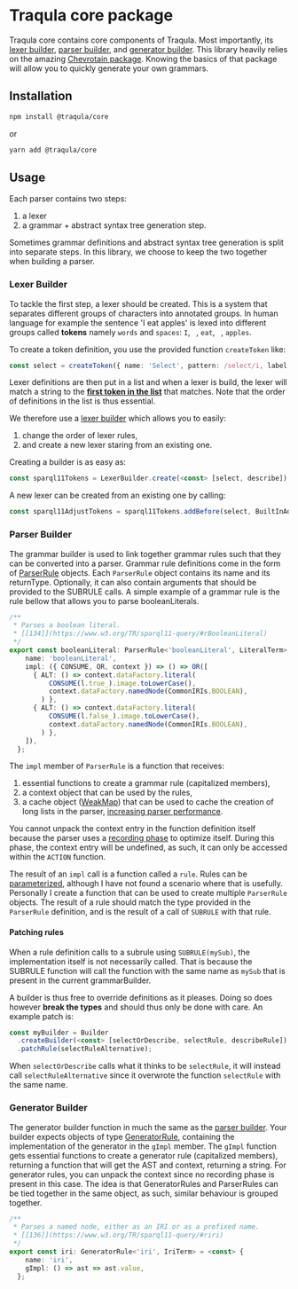 # Traqula core package

Traqula core contains core components of Traqula.
Most importantly, its [lexer builder](./lib/lexer-builder/LexerBuilder.ts), [parser builder](./lib/parser-builder/parserBuilder.ts), and [generator builder](./lib/generator-builder/generatorBuilder.ts).
This library heavily relies on the amazing [Chevrotain package](https://chevrotain.io/docs/).
Knowing the basics of that package will allow you to quickly generate your own grammars.

## Installation

```bash
npm install @traqula/core
```

or

```bash
yarn add @traqula/core
```

## Usage

Each parser contains two steps:
1. a lexer
2. a grammar + abstract syntax tree generation step.

Sometimes grammar definitions and abstract syntax tree generation is split into separate steps.
In this library, we choose to keep the two together when building a parser.

### Lexer Builder

To tackle the first step, a lexer should be created.
This is a system that separates different groups of characters into annotated groups.
In human language for example the sentence 'I eat apples' is lexed into different groups called **tokens** namely `words` and `spaces`:
`I`, ` `, `eat`, ` `, `apples`.

To create a token definition, you use the provided function `createToken` like:
```typescript
const select = createToken({ name: 'Select', pattern: /select/i, label: 'SELECT' });
```

Lexer definitions are then put in a list and when a lexer is build, the lexer will match a string to the [**first token in the list**](https://chevrotain.io/docs/tutorial/step1_lexing.html#creating-the-lexer) that matches.
Note that the order of definitions in the list is thus essential.

We therefore use a [lexer builder](./lib/lexer-builder/LexerBuilder.ts) which allows you to easily:
1. change the order of lexer rules,
2. and create a new lexer staring from an existing one.

Creating a builder is as easy as:

```typescript
const sparql11Tokens = LexerBuilder.create(<const> [select, describe]);
```

A new lexer can be created from an existing one by calling:
```typescript
const sparql11AdjustTokens = sparql11Tokens.addBefore(select, BuiltInAdjust);
```

### Parser Builder

The grammar builder is used to link together grammar rules such that they can be converted into a parser.
Grammar rule definitions come in the form of [ParserRule](./lib/parser-builder/ruleDefTypes.ts) objects.
Each `ParserRule` object contains its name and its returnType.
Optionally, it can also contain arguments that should be provided to the SUBRULE calls.
A simple example of a grammar rule is the rule bellow that allows you to parse booleanLiterals.

```typescript
/**
 * Parses a boolean literal.
 * [[134]](https://www.w3.org/TR/sparql11-query/#rBooleanLiteral)
 */
export const booleanLiteral: ParserRule<'booleanLiteral', LiteralTerm> = <const> {
    name: 'booleanLiteral',
    impl: ({ CONSUME, OR, context }) => () => OR([
      { ALT: () => context.dataFactory.literal(
          CONSUME(l.true_).image.toLowerCase(),
          context.dataFactory.namedNode(CommonIRIs.BOOLEAN),
        ) },
      { ALT: () => context.dataFactory.literal(
          CONSUME(l.false_).image.toLowerCase(),
          context.dataFactory.namedNode(CommonIRIs.BOOLEAN),
        ) },
    ]),
  };
```

The `impl` member of `ParserRule` is a function that receives:
1. essential functions to create a grammar rule (capitalized members),
2. a context object that can be used by the rules,
3. a cache object ([WeakMap](https://developer.mozilla.org/en-US/docs/Web/JavaScript/Reference/Global_Objects/WeakMap)) that can be used to cache the creation of long lists in the parser, [increasing parser performance](https://chevrotain.io/docs/guide/performance.html#caching-arrays-of-alternatives).

You cannot unpack the context entry in the function definition itself because the parser uses a [recording phase](https://chevrotain.io/docs/guide/internals.html#grammar-recording) to optimize itself. During this phase, the context entry will be undefined, as such, it can only be accessed within the `ACTION` function.

The result of an `impl` call is a function called a `rule`.
Rules can be [parameterized](https://chevrotain.io/docs/features/parameterized_rules.html), although I have not found a scenario where that is usefully.
Personally I create a function that can be used to create multiple `ParserRule` objects.
The result of a rule should match the type provided in the `ParserRule` definition, and is the result of a call of `SUBRULE` with that rule.

#### Patching rules

When a rule definition calls to a subrule using `SUBRULE(mySub)`, the implementation itself is not necessarily called.
That is because the SUBRULE function will call the function with the same name as `mySub` that is present in the current grammarBuilder.

A builder is thus free to override definitions as it pleases. Doing so does however **break the types** and should thus only be done with care.
An example patch is:

```typescript
const myBuilder = Builder
  .createBuilder(<const> [selectOrDescribe, selectRule, describeRule])
  .patchRule(selectRuleAlternative);
```

When `selectOrDescribe` calls what it thinks to be `selectRule`,
it will instead call `selectRuleAlternative` since it overwrote the function `selectRule` with the same name.

### Generator Builder

The generator builder function in much the same as the [parser builder](#parser-builder).
Your builder expects objects of type [GeneratorRule](lib/generator-builder/generatorTypes.ts),
containing the implementation of the generator in the `gImpl` member.
The `gImpl` function gets essential functions to create a generator rule (capitalized members),
returning a function that will get the AST and context, returning a string.
For generator rules, you can unpack the context since no recording phase is present in this case.
The idea is that GeneratorRules and ParserRules can be tied together in the same object, as such, similar behaviour is grouped together.

```typescript
/**
 * Parses a named node, either as an IRI or as a prefixed name.
 * [[136]](https://www.w3.org/TR/sparql11-query/#riri)
 */
export const iri: GeneratorRule<'iri', IriTerm> = <const> {
    name: 'iri',
    gImpl: () => ast => ast.value,
  };
```
